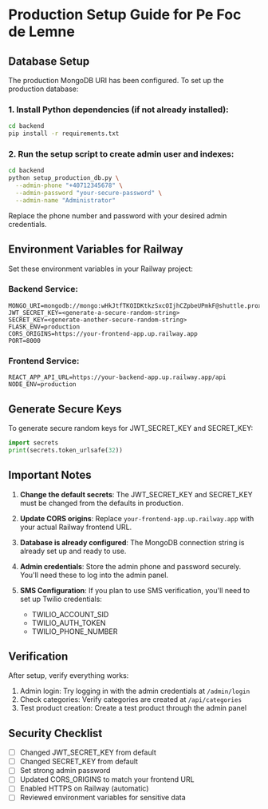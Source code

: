 # Production Setup Guide for Pe Foc de Lemne

## Database Setup

The production MongoDB URI has been configured. To set up the production database:

### 1. Install Python dependencies (if not already installed):
```bash
cd backend
pip install -r requirements.txt
```

### 2. Run the setup script to create admin user and indexes:
```bash
cd backend
python setup_production_db.py \
  --admin-phone "+40712345678" \
  --admin-password "your-secure-password" \
  --admin-name "Administrator"
```

Replace the phone number and password with your desired admin credentials.

## Environment Variables for Railway

Set these environment variables in your Railway project:

### Backend Service:
```
MONGO_URI=mongodb://mongo:wHkJtfTKOIDKtkzSxcOIjhCZpbeUPmkF@shuttle.proxy.rlwy.net:58855
JWT_SECRET_KEY=<generate-a-secure-random-string>
SECRET_KEY=<generate-another-secure-random-string>
FLASK_ENV=production
CORS_ORIGINS=https://your-frontend-app.up.railway.app
PORT=8000
```

### Frontend Service:
```
REACT_APP_API_URL=https://your-backend-app.up.railway.app/api
NODE_ENV=production
```

## Generate Secure Keys

To generate secure random keys for JWT_SECRET_KEY and SECRET_KEY:

```python
import secrets
print(secrets.token_urlsafe(32))
```

## Important Notes

1. **Change the default secrets**: The JWT_SECRET_KEY and SECRET_KEY must be changed from the defaults in production.

2. **Update CORS origins**: Replace `your-frontend-app.up.railway.app` with your actual Railway frontend URL.

3. **Database is already configured**: The MongoDB connection string is already set up and ready to use.

4. **Admin credentials**: Store the admin phone and password securely. You'll need these to log into the admin panel.

5. **SMS Configuration**: If you plan to use SMS verification, you'll need to set up Twilio credentials:
   - TWILIO_ACCOUNT_SID
   - TWILIO_AUTH_TOKEN
   - TWILIO_PHONE_NUMBER

## Verification

After setup, verify everything works:

1. Admin login: Try logging in with the admin credentials at `/admin/login`
2. Check categories: Verify categories are created at `/api/categories`
3. Test product creation: Create a test product through the admin panel

## Security Checklist

- [ ] Changed JWT_SECRET_KEY from default
- [ ] Changed SECRET_KEY from default
- [ ] Set strong admin password
- [ ] Updated CORS_ORIGINS to match your frontend URL
- [ ] Enabled HTTPS on Railway (automatic)
- [ ] Reviewed environment variables for sensitive data